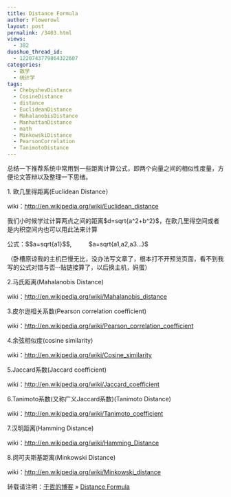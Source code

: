 ```yaml
---
title: Distance Formula
author: Flowerowl
layout: post
permalink: /3403.html
views:
  - 382
duoshuo_thread_id:
  - 1220743779864322607
categories:
  - 数学
  - 统计学
tags:
  - ChebyshevDistance
  - CosineDistance
  - distance
  - EuclideanDistance
  - MahalanobisDistance
  - ManhattanDistance
  - math
  - MinkowskiDistance
  - PearsonCorrelation
  - TanimotoDistance
---
```

<p class="p1">
  总结一下推荐系统中常用到一些距离计算公式，即两个向量之间的相似性度量，方便论文答辩以及整理一下思绪。
</p>

<p class="p1">
  1. 欧几里得距离(Euclidean Distance）
</p>

<p class="p2">
  <span class="s1">wiki：<a href="http://en.wikipedia.org/wiki/Euclidean_distance">http://en.wikipedia.org/wiki/Euclidean_distance</a></span>
</p>

<p class="p1">
  我们小时候学过计算两点之间的距离$d=sqrt{a^2+b^2}$，在欧几里得空间或者是内积空间内也可以用此法来计算
</p>

<p class="p1">
  公式：$$a=sqrt{a1}$$,          $a=sqrt{a1,a2,a3&#8230;}$
</p>

<p class="p1">
  （卧槽原谅我的主机巨慢无比，没办法写文章了，根本打不开预览页面，看不到我写的公式对错与否···贴链接算了，以后换主机，妈蛋）
</p>

<p class="p1">
  2.马氏距离(Mahalanobis Distance)
</p>

<p class="p2">
  <span class="s1">wiki：<a href="http://en.wikipedia.org/wiki/Mahalanobis_distance">http://en.wikipedia.org/wiki/Mahalanobis_distance</a></span>
</p>

<p class="p1">
  3.皮尔逊相关系数(Pearson correlation coefficient)
</p>

<p class="p2">
  <span class="s1">wiki：<a href="http://en.wikipedia.org/wiki/Pearson_correlation_coefficient">http://en.wikipedia.org/wiki/Pearson_correlation_coefficient</a></span>
</p>

<p class="p1">
  4.余弦相似度(cosine similarity)
</p>

<p class="p2">
  <span class="s1">wiki：<a href="http://en.wikipedia.org/wiki/Cosine_similarity">http://en.wikipedia.org/wiki/Cosine_similarity</a></span>
</p>

<p class="p1">
  5.Jaccard系数(Jaccard coefficient)
</p>

<p class="p2">
  <span class="s1">wiki：<a href="http://en.wikipedia.org/wiki/Jaccard_coefficient">http://en.wikipedia.org/wiki/Jaccard_coefficient</a></span>
</p>

<p class="p1">
  6.Tanimoto系数(又称广义Jaccard系数)(Tanimoto Distance)
</p>

<p class="p2">
  <span class="s1">wiki：<a href="http://en.wikipedia.org/wiki/Tanimoto_coefficient">http://en.wikipedia.org/wiki/Tanimoto_coefficient</a></span>
</p>

<p class="p1">
  7.汉明距离(Hamming Distance)
</p>

<p class="p2">
  <span class="s1">wiki：<a href="http://en.wikipedia.org/wiki/Hamming_Distance">http://en.wikipedia.org/wiki/Hamming_Distance</a></span>
</p>

<p class="p1">
  8.闵可夫斯基距离(Minkowski Distance)
</p>

<p class="p2">
  <span class="s1">wiki：<a href="http://en.wikipedia.org/wiki/Minkowski_distance">http://en.wikipedia.org/wiki/Minkowski_distance</a></span>
</p>

转载请注明：[于哲的博客][1] &raquo; [Distance Formula][2]

 [1]: http://lazynight.me
 [2]: http://lazynight.me/3403.html